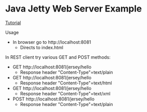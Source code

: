 Java Jetty Web Server Example
======

[Tutorial](http://www.avanderw.co.za/my-adventures-into-rest-with-java-jetty-jrebel-jersey-maven-and-intellij/)

Usage
* In browser go to http://localhost:8081
    - Directs to index.html

In REST client try various GET and POST methods:
* GET http://localhost:8081/jersey/hello 
    - Response header "Content-Type"=text/plain
* GET http://localhost:8081/jersey/hello
    - Response header "Content-Type"=text/html
* GET http://localhost:8081/jersey/hello
    - Response header "Content-Type"=text/xml
* POST http://localhost:8081/jersey/hello
    - Response header "Content-Type"=text/plain

